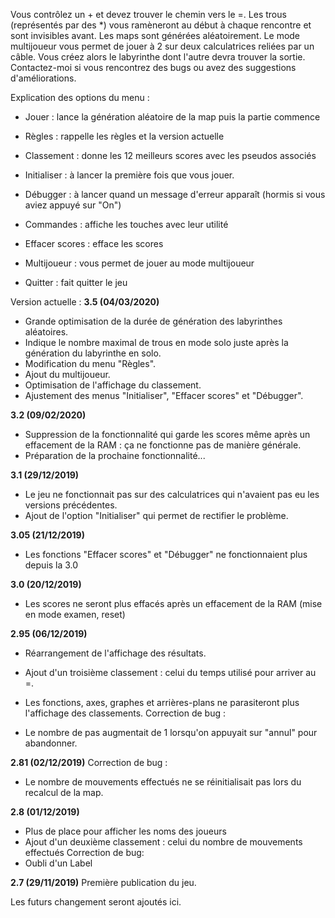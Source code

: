 Vous contrôlez un + et devez trouver le chemin vers le =. Les trous (représentés par des *) vous ramèneront au début à chaque rencontre et sont invisibles avant.
Les maps sont générées aléatoirement.
Le mode multijoueur vous permet de jouer à 2 sur deux calculatrices reliées par un câble. Vous créez alors le labyrinthe dont l'autre devra trouver la sortie.
Contactez-moi si vous rencontrez des bugs ou avez des suggestions d'améliorations.

Explication des options du menu :
 - Jouer : lance la génération aléatoire de la map puis la partie commence
 
 - Règles : rappelle les règles et la version actuelle
 
 - Classement : donne les 12 meilleurs scores avec les pseudos associés
 
 - Initialiser : à lancer la première fois que vous jouer.
 
 - Débugger : à lancer quand un message d'erreur apparaît (hormis si vous aviez appuyé sur "On")
 
 - Commandes : affiche les touches avec leur utilité
 
 - Effacer scores : efface les scores
 
 - Multijoueur : vous permet de jouer au mode multijoueur
 
 - Quitter : fait quitter le jeu

Version actuelle : **3.5 (04/03/2020)**

 - Grande optimisation de la durée de génération des labyrinthes aléatoires.
 - Indique le nombre maximal de trous en mode solo juste après la génération du labyrinthe en solo.
 - Modification du menu "Règles".
 - Ajout du multijoueur.
 - Optimisation de l'affichage du classement.
 - Ajustement des menus "Initialiser", "Effacer scores" et "Débugger".


**3.2 (09/02/2020)**
- Suppression de la fonctionnalité qui garde les scores même après un effacement de la RAM : ça ne fonctionne pas de manière 
générale.
- Préparation de la prochaine fonctionnalité...

**3.1 (29/12/2019)**
- Le jeu ne fonctionnait pas sur des calculatrices qui n'avaient pas eu les versions précédentes.
- Ajout de l'option "Initialiser" qui permet de rectifier le problème.

**3.05 (21/12/2019)**
- Les fonctions "Effacer scores" et "Débugger" ne fonctionnaient plus depuis la 3.0

**3.0 (20/12/2019)**
- Les scores ne seront plus effacés après un effacement de la RAM (mise en mode examen, reset)
  
**2.95 (06/12/2019)**
- Réarrangement de l'affichage des résultats.
- Ajout d'un troisième classement : celui du temps utilisé pour arriver au =.

- Les fonctions, axes, graphes et arrières-plans ne parasiteront plus l'affichage des classements.
Correction de bug :
- Le nombre de pas augmentait de 1 lorsqu'on appuyait sur "annul" pour abandonner.

**2.81 (02/12/2019)**
Correction de bug :
- Le nombre de mouvements effectués ne se réinitialisait pas lors du recalcul de la map.

**2.8 (01/12/2019)**
- Plus de place pour afficher les noms des joueurs
- Ajout d'un deuxième classement : celui du nombre de mouvements effectués
Correction de bug:
- Oubli d'un Label

**2.7 (29/11/2019)**
Première publication du jeu.

Les futurs changement seront ajoutés ici.
